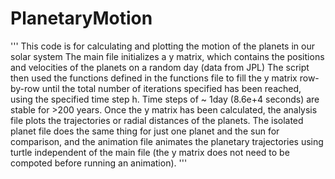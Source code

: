 # PlanetaryMotion
'''
This code is for calculating and plotting the motion of the planets in our solar system
The main file initializes a y matrix, which contains the positions and velocities of the planets on a random day (data from JPL)
The script then used the functions defined in the functions file to fill the y matrix row-by-row until the total number of iterations specified has been reached,
using the specified time step h. Time steps of ~ 1day (8.6e+4 seconds) are stable for >200 years. Once the y matrix has been calculated, the analysis file
plots the trajectories or radial distances of the planets. The isolated planet file does the same thing for just one planet and the sun for comparison, and the 
animation file animates the planetary trajectories using turtle independent of the main file (the y matrix does not need to be compoted before running an animation).
'''
